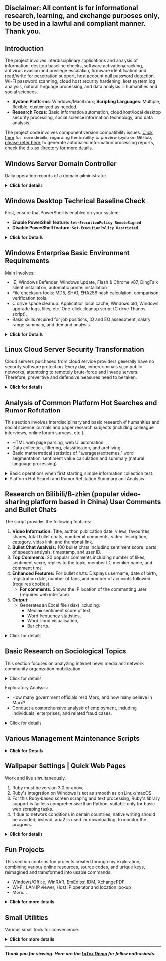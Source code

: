 ## Disclaimer: All content is for informational research, learning, and exchange purposes only, to be used in a lawful and compliant manner. Thank you.

## Introduction

The project involves interdisciplinary applications and analysis of information: desktop baseline checks, software activation/cracking, antivirus evasion and privilege escalation, firmware identification and read/write for penetration support, host account null password detection, Wi-Fi password scanning, cloud host security hardening, host system log analysis, natural language processing, and data analysis in humanities and social sciences.

* **System Platforms**: Windows/Mac/Linux; **Scripting Languages**: Multiple, flexible; customized as needed.
* **Research Focus**: Basic information automation, cloud host/local desktop security processing, social science information technology, and data analysis.

The project code involves component version compatibility issues. <a href="https://nbviewer.org/github/Excalibra/scripts/blob/main/d-ipynb/Platform%20Compatibility%20Issues.ipynb">Click here</a> for more details; regarding the inability to preview ipynb on GitHub, [please refer here](https://blog.reviewnb.com/jupyter-notebook-not-rendering-on-github/); to generate automated information processing reports, check the [d-xlsx](./d-xlsx) directory for more details.

## Windows Server Domain Controller

Daily operation records of a domain administrator.

<details>
<summary><b>Click for details</b></summary>
Script Locations:

* https://github.com/Excalibra/scripts/tree/main/d-python-dc
* https://github.com/Excalibra/scripts/tree/main/d-pwsh-dc

     
Illustrated Versions:

* [Code for adding watermarks to domain controller computer screens, suitable for intranet office environments](https://github.com/Excalibra/scripts/tree/main/d-python-dc/watermark)
* [DEV - 【PowerShell】Batch add permissions based on text content](https://dev.to/excalibra/powershell-batch-adding-related-permissions-based-on-text-content-5dbk)
* [DEV - 【PowerShell】Convert NTFS folder security permissions to corresponding shared permissions (project)](https://dev.to/excalibra/powershell-convert-folder-security-permissions-to-corresponding-share-permissions-project-20f0)
* [DEV - Check which shared folders a user has permissions for and remove those permissions](#)
* [DEV - A simple domain account export script note (requires regex)](#)
* [DEV - 【PowerShell】Domain user management, file authorization, organizational unit, and domain user restoration](#)

</details>

## Windows Desktop Technical Baseline Check

First, ensure that PowerShell is enabled on your system:

* **Enable PowerShell feature: `Set-ExecutionPolicy RemoteSigned`**
* **Disable PowerShell feature: `Set-ExecutionPolicy Restricted`**

<details>
<summary><b>Click for Details</b></summary>

One-click usage, local download <a href="https://dev.to/excalibra/script-for-checking-windows-baselines-c3i">Graphical Version</a>

<pre><code>
irm https://ghfast.top/https://raw.githubusercontent.com/Excalibra/scripts/refs/heads/main/d-pwsh/frontline_helpdesk.ps1|iex</code></pre>

Feature Overview:

<ol>
<li>Check IP and network device connectivity status</li>
<li>Check printer, print spooler, and scanner status</li>
<li>Check basic driver information for hard drives, CPUs, memory, graphics cards, etc.</li>
<li>Check device security, recent updates, scheduled tasks, certificate policies, system core file access control</li>
<li>Check host active sharing protocol-related information</li>
<li>Check computer sleep, reboot frequency, abnormal shutdown, program crashes, etc.</li>
<li>Execute all functions of options 1–6</li>
<li>Generate analysis reports for "Device Driver Check", "Five-Day Warning Events", "Login/Logout Activity Logs", "Monthly Threat Overview"</li>
<li>View guidance and development instructions</li>
</ol>

By the way

Linux baseline check (PR) can be found at: <a href="https://github.com/al0ne/LinuxCheck">al0ne/LinuxCheck</a>. For Macs, maintaining these security services is not suitable for small and medium-sized businesses.

<ul>
<li><a href="https://www.apple.com/business/docs/site/Mac_Deployment_Overview.pdf">Apple - Mac System Deployment</a></li>
<li><a href="https://excalibra.github.io/2025/01-22/01">vmware - Correct Approach to Purchasing Apple Devices for Enterprises</a></li>
</ul>

In the broader context, this article <a href="https://excalibra.github.io/2025/01-22/01">Three Methods to Manage Mac Computers in Enterprises</a> mentions management strategies that are considered effective, but compared to Windows, they are still not sufficient.

</details>

## Windows Enterprise Basic Environment Requirements

Main Involves:

* IE, Windows Defender, Windows Update, Flash & Chrome v87, DingTalk silent installation, automatic printer installation
* File checksum tools: MD5, SHA1, SHA256 hash calculation, comparison, verification tools.
* C drive space cleanup: Application local cache, Windows.old, Windows upgrade logs, files, etc. One-click cleanup script (C drive Thanos script).
* Basic skills required for job positions, IQ and EQ assessment, salary range summary, and demand analysis.

<details>
<summary><b>Click for Details</b></summary>

<p>Prevent Edge hijacking IE <a href="#">Graphical Version</a></p>

<pre><code>curl -L  https://ghfast.top/https://raw.githubusercontent.com/Excalibra/scripts/refs/heads/main/d-bat/keep_ie.bat|cmd</code></pre>

<ul>
<li>Note【1】: <a href="https://dev.to/excalibra/batch-processing-for-setting-ie-homepage-trusted-security-zones-compatibility-view-and-m1j">Domain Controller IE Template Graphical Version</a></li>
<li>Note【2】: Code Address: <a href="https://github.com/Excalibra/scripts/blob/main/d-bat/ie-kanzen.bat">https://github.com/Excalibra/scripts/blob/main/d-bat/ie-kanzen.bat</a></li>
</ul>

<p>Calculate IE compatible view website hex, one-click usage.</p>

<pre><code>
irm https://ghfast.top/https://raw.githubusercontent.com/Excalibra/scripts/refs/heads/main/d-pwsh/clac_ie_clearablelistdata_hex.ps1|iex
</code></pre>

<p>One-click permanently disable Windows update settings <a href="https://dev.to/excalibra/overview-of-creating-a-batch-file-to-disable-windows-updates-3ami">Graphical Version</a></p>

<pre><code>curl -L  https://ghfast.top/https://raw.githubusercontent.com/Excalibra/scripts/refs/heads/main/d-bat/stop_update.bat|cmd</code></pre>

<p>One-click restore disabled Windows update settings</p>

<pre><code>curl -L  https://ghfast.top/https://github.com/Excalibra/scripts/blob/main/d-bat/re_update.bat|cmd</code></pre>

<p>One-click enable or disable Windows Defender real-time protection (discontinued, suggest using <a href="https://www.sordum.org/9480/defender-control-v2-1/">sordum.org/defender-control</a>)</p>

<pre><code>curl -OfsSL</code></pre>

<p>C Drive Cleaner Script: One-click cleanup for local cache files from Foxmail, Windows.old, Windows upgrade logs, and other files.</p>

<pre><code>curl -OfsSL #</code></pre>

<p>One-click check if a program runs with administrator rights</p>

<pre><code>curl -OfsSL#</code></pre>

<p>One-click MD5, SHA1, SHA256 file verification tool</p>

<pre><code>curl -OfsSL #&&call md5tools.bat</code></pre>

<p>One-click install Flash and configure supported Chrome version 87</p>

<pre><code>curl -OfsSL # </code></pre>

<p>One-click block Chrome browser updates</p>

<pre><code>curl -OfsSL #&&call deny_chrome_update.bat</code></pre>

<p>One-click PDF to PNG</p>

<pre><code>python3 -c "$(curl -fsSL #)"</code></pre>

<p>One-click fix for shared printer 0x11b error</p>

<pre><code>curl -OfsSL #&&call fix_0x11b_share_print.bat</code></pre>

<p>One-click retrieve job position information and reference material websites</p>

<pre><code>python3 -c "$(curl -fsSL #)"</code></pre>

<p> Install specified Chrome and block updates: <a href="#"> only_install_chrome65.bat </a>; DingTalk silent install source code: <a href="#">dingding</a></p>

</details>

## Linux Cloud Server Security Transformation

Cloud servers purchased from cloud service providers generally have no security software protection. Every day, cybercriminals scan public networks, attempting to remotely brute-force and invade servers. Therefore, preventive and defensive measures need to be taken.

<details>
<summary><b>Click for details</b></summary>

<h3>One-click configuration for SSH login, user password policy, and Ban IP setup <a href="#">Image & Text Version</a></h3>

<ul>
<li>SSH Login: Key-based login without password, long heartbeat connection to prevent client disconnection</li>
<li>Password Policy: No restrictions on special characters or case, supports minimum length of 4-5 characters</li>
<li>Ban IP: Permanently ban IP after three failed login attempts within 30 seconds, except for your own IP.</li>
</ul>

<pre><code>
sudo bash -c  "$(curl -fL #)"
</code></pre>

<p>SSH single configuration: One-click SSH fast configuration for SSH key login policy and simple password rules. (The single configuration part restricts access to only your IP, i.e., AllowUsers)</p>

<pre><code>
sudo bash -c  "$(curl -fL #)"
</code></pre>

<p>fail2ban single configuration: One-click fail2ban setup, from download to installation, configuration generation, and service start. (You can refresh your public IP configuration with the single part.)</p>

<pre><code>
sudo bash -c  "$(curl -fL #)"
</code></pre>

<h3>One-click to create a custom user with admin privileges <a href="#">Image & Text Version</a></h3>

<ul>
<li>Custom username</li>
<li>No-password for su, sudo, and wheel group members</li>
<li>Lock root remote login in sshd_config to enhance security</li>
</ul>

<pre><code>
sudo bash -c  "$(curl -fL #)"
</code></pre>

<h3>One-click FTP setup <a href="#">Image & Text Version</a></h3>

<ul>
<li>Shared directory: /var/ftp/share</li>
<li>Limit unauthorized access to shared directories, allowing read and write.</li>
<li>Secure, privatized, limited to your public IP access.</li>
</ul>

<p>No password version, username: ftpuser, password: P@ssw0rd</p>

<pre><code>
sudo bash -c  "$(curl -fL #)"
</code></pre>

<p>Custom user version</p>

<pre><code>
sudo bash -c  "$(curl -fL #)"
</code></pre>

</details>

## Analysis of Common Platform Hot Searches and Rumor Refutation

This section involves interdisciplinary and basic research of humanities and social science journals and paper research subjects (including colleague interviews, online forum surveys, etc.).

* HTML web page parsing, web UI automation
* Data collection, filtering, classification, and archiving
* Basic mathematical statistics of "averages/extremes," word segmentation, sentiment value calculation and summary (natural language processing)

<details>
<summary>Basic operations when first starting, simple information collection test.</summary>

<p>One-click access to Chita.ru News information <a href="https://dev.to/excalibra/python-skript-dlia-poluchieniia-novostiei-s-saita-chitaru-2nhc">Text version</a></p>

<pre><code>python3 -c "$(curl -fsSL https://ghp.ci/https://raw.githubusercontent.com/Excalibra/scripts/main/d-python/get_chita_news.py)"
</code></pre>

<p>One-click access to Chita.ru News information in Ruby</p>

<pre><code>ruby -e "$(curl -fsSL https://ghp.ci/https://raw.githubusercontent.com/Excalibra/scripts/main/d-ruby/get_chita_news.rb)"
</code></pre>

<p>One-click generate global information reports <a href="https://dev.to/excalibra/python-original-created-a-web-scraper-for-worldmeterinfo-25c4">Text version</a></p>

<pre><code>python3 -c "$(curl -fsSL https://ghproxy.com/https://github.com/Excalibra/scripts/blob/main/d-python/get_worldometers.py)"
</code></pre>

<p>One-click collect the top posts on Reddit </p>
<pre><code>python3 -c "$(curl -fsSL https://raw.githubusercontent.com/Excalibra/scripts/blob/main/d-python/reddit_data_demo.py)"</code></pre>

<p>Collect 90 job posts and salary details HH.ru <a href="https://dev.to/excalibra/python-orighinal-sozdal-diemo-vieb-skrieipiera-dlia-saita-vakansii-46if">Text version</a></p>

<pre><code>python3 -c "$(curl -fsSL https://ghproxy.com/https://github.com/Excalibra/scripts/blob/main/d-python/hh.ru_demo.py)"</code></pre>

</details>

<details>
<summary>Platform Hot Search and Rumor Refutation Summary and Analysis</summary>

Prerequisite: Before starting, first copy and run the following command to install the pip package. Data involving Stanford University’s language model [stanza](https://stanfordnlp.github.io/stanza) requires an external network connection.

<pre><code>pip3 install --no-cache-dir -r https://ghproxy.com/https://raw.githubusercontent.com/Excalibra/scripts/main/d-txt/requirements.txt
</code></pre>

<h3>Draft - Hot Search Collection and Analysis for #1, #2, #3</h3>

<p>One-click collect today’s hot searches from #1, #2, and #3 <a href="#">Text version</a> (NLP: Stanza)</p>

<pre><code>python3 -c "$(curl -fsSL #)"
</code></pre>

<ul>
<li>Automated categorization; overall match rate: 84%~96% range.</li>
<li>Word frequency statistics; hot searches common across all three platforms indicate lasting public interest, with higher information density.</li>
<li>Sentiment average, sentiment value for each headline; main focus: the intensity of sentiment for manually pinned hot searches.</li>
<li>Part-of-speech analysis; highlights words likely to have guiding or implanted awareness components, such as excessive use of attributive and adverbial phrases, which are often promotional in nature.</li>
</ul>

<p># has the most noise in automated categorization, with low informational value, large amounts of superficial content, and higher distortion. The hot search headlines across platforms also have unmarked rumor components, so it's best to use the <a href="#">National Rumor Refutation Platform</a> for verification. Despite its heavy entertainment focus, # social media model allows rapid dissemination of information when social events trend, sparking public attention and discussion.</p>

<h3>Automated Collection of Rumor Refutation Items and Language Analysis</h3>

<p>The function is generally similar to the previous example, performing grammatical analysis on high-frequency words. (NLP: ThuLAC)</p>

<pre><code>python3 -c "$(curl -fsSL #)"
</code></pre>

<p>urllib3: <a href="#">#</a></p>

<p>Definition of rumors: Gordom W. Allport and Leo Postman first defined rumors as propositions related to current events, circulated between people through oral media, lacking specific evidence to verify their accuracy. <span id="fn1"><a href="#fn1-black"><sup>1</sup></a></span></p>

<p>Concept of rumors: Essentially, rumors generally have two attributes: widespread dissemination and uncertainty. Based on this, this paper defines rumors as information that is widely spread and carries a high degree of uncertainty. "Uncertainty" mainly refers to the uncertainty about the truth of the information. <span id="fn2"><a href="#fn2-black"><sup>2</sup></a></span></p>

<p>Currently, among various rumors during emergencies, there are relatively few with clear malicious intent or with goals such as achieving political, economic, or other interests. Most rumors are formed out of fear and based on erroneous judgments. (Hu Qi, 2022) From the collected rumors analysis, the two largest categories are social topics and healthy eating, accounting for 48% and 43%, respectively.</p>

<p>However, the blending of multiculturalism and fragmented interpretations in the "post-truth" era has intensified the value divergence among the public, eroding the trust foundation. On one hand, the complex interests, diverse social ideologies, and various modes of communication intersect to create a diverse network culture in the "post-truth" era, increasing collisions and friction between mainstream and non-mainstream cultures. While non-mainstream cultures can be a beneficial supplement to mainstream culture, negative elements like "Buddhism culture," "internet celebrity culture," and "lying flat culture" often deviate from mainstream culture, especially distorting aesthetics and promoting money worship, which can mislead audiences with limited knowledge and experience, leading to political biases and eroding existing political trust. On the other hand, in the "post-truth" era, faced with an overwhelming amount of information, people tend to piece together facts and interpret the truth in fragmented ways. Once it concerns complex political rumors about social divisions, interest distribution, political corruption, and policy failures, people easily fall into continuously interpreting and reconstructing fragmented information, creating multiple "truths" that further ferment, thus causing frequent doubts about established political consensus, resulting in the loss of political trust and providing opportunities for the spread of rumors. <span id="fn3"><a href="#fn3-black"><sup>3</sup></a></span></p>


</details>


## Research on Bilibili/B-zhàn (popular video-sharing platform based in China) User Comments and Bullet Chats

The script provides the following features:

1. <b>Video Information:</b> Title, author, publication date, views, favourites, shares, total bullet chats, number of comments, video description, category, video link, and thumbnail link.
2. <b>Bullet Chat Analysis:</b> 100 bullet chats including sentiment score, parts of speech analysis, timestamp, and user ID.
3. <b>Top Comments:</b> 20 popular comments including number of likes, sentiment score, replies to the topic, member ID, member name, and comment time.
4. <b>Enhanced Features:</b> For bullet chats: Displays username, date of birth, registration date, number of fans, and number of accounts followed (requires cookies).
      * <b>For comments:</b> Shows the IP location of the commenting user (requires web interface).
6. <b>Output:</b>
   * Generates an Excel file (xlsx) including:
     * Median sentiment score of text,
     * Word frequency statistics,
     * Word cloud visualisation,
     * Bar charts.


<details>
<summary>Click for details</summary>

Prerequisite: Ensure that your basic library components are complete.

<pre><code>pip3 install --no-cache-dir -r https://ghproxy.com/https://raw.githubusercontent.com/Excalibra/scripts/refs/heads/main/d-txt/requirements.txt
</code></pre>

Then run the script <a href="https://dev.to/excalibra/python-a-script-for-processing-and-analysing-bilibili-video-comments-and-bullet-chats-3egc">Text version</a>

<pre><code>python3 -c "$(curl -fsSL https://ghproxy.com/https://github.com/Excalibra/scripts/blob/main/d-python/get_bv_baseinfo.py)"
</code></pre>

<h3>Basic Text Analysis</h3>

Stopword text clustering comprehensive statistical analysis, see the image below <span id="fn4"><a href="#fn4-black"><sup>1</sup></a></span>

<img src="#" />

<p>In fact, different stopword lists have their applicable scopes. Most educational institution corpora are based on academic literature, so stopword lists from institutions like Fudan and Sichuan University are more suited for documents and emails. In contrast, portal websites' corpora are more suited for news reports, each with its own characteristics.</p>

<p>Text mining and word segmentation statistics involve stopword issues, which are enhanced by integrating stopword lists from Harbin Institute of Technology, Sichuan University, and Baidu, as well as Fudan’s stopword list collected from CSDN, to strengthen the clustering effect of text on "economy," "society," and "literature" to better target keywords.</p>

Text analysis work content is shown in the referenced image <span id="fn5"><a href="#fn5-black"><sup>2</sup></a></span>. The objectives are similar, only the methods differ slightly, but the results are the same.

<img src="#" />

</details>

## Basic Research on Sociological Topics

This section focuses on analyzing internet news media and network community organization mobilization.

<details>
<summary>Click for details</summary>

<h4 id="h3view"><a href="#">Subculture Perspective Review and Bullet Screen Research</a></h4>

<p>Overall, in the post-emotional era, I have come to realise that people's emotional experiences are diverse. Based solely on the interviewees' quotes regarding topics such as "romantic pairing fandoms" (commonly referred to as "shipping" — where fans enthusiastically support the idea of two characters, real or fictional, being in a romantic relationship) and "cute pets," it can be concluded that some interviewees hold simplistic, idealised views. This is unreliable and cannot be generalised. A more realistic perspective would suggest that some interviewees may not care about these topics, or they may not have given them much attention or a deeper understanding. Moreover, the data cannot provide definitive conclusions about the interviewees' emotions, thoughts, or behavioural logic; it merely points to certain connections. To uncover the truth and the underlying logic of these matters, further time and effort must be invested in research.</p>


<h4 id="h3view"><a href="#">Analysis of People's Livelihood and Timely Comment News Media and Audience Behavior</a></h4>

<h5>Positive Behavioral Role of People's Livelihood Commentary Media</h5>

<p>In a one-dimensional society<span id="fn6"><sup><a href="#fn6-black">1</a></sup></span>, people from different regions often face similar life difficulties and social disputes. Through media selection of typical people's livelihood cases, it is easy for the public to gain a personal experience, creating cross-regional emotional resonance. Timely commentary based on this follows the principle of seeking truth from facts, analyzing various public opinion hot topics scientifically and rationally, while proposing feasible and constructive plans for the future. To a certain extent, this alleviates social contradictions, guides public emotions, and helps open the people's minds. However, it is important to emphasize that the purpose of opening the people's minds is for them to develop critical thinking, independent thought, and objective analysis of problems. It highlights the need for social progress, not to belittle the intellectual level and capabilities of the public.</p>

<h5>Attribution of Focus Loss Phenomenon in People's Livelihood Commentary News Audiences</h5>

<p>On one hand, audiences receive people's livelihood and timely commentary information due to personal resonance, curiosity, and other factors. On the other hand, living in a risk society<span id="fn8"><sup><a href="#fn8-black">3</a></sup></span>, audiences develop a psychological rejection of serious content and need a topic for casual conversation and entertainment to relieve anxiety, seek pleasure, and simultaneously look for groups with similar interests. This can also explain my previous question: "Why do I see my colleagues handle daily work efficiently, but when it comes to TV dramas or news reports, they are like parrots with no opinions, like idiots?" In general, the phenomenon of losing focus in public opinion is inevitable and normal. The audience's curiosity about news headlines, their patience for waiting and deep thinking about events no longer meets the expectations of some audience members. With limited attention and energy, these audience members turn to other topics with entertainment value and casual discussions, like popcorn-style leisure entertainment (gossip), to relieve stress and gain pleasure.</p>

<h4 id="h3view"><a href="#">Analysis of the "Little Pink" Group</a></h4>

<p>The term "Little Pink" is used by the public to refer to the online patriotic youth group. "Little" refers to their young age, which makes them seem naive but full of energy and passionate; "Pink" refers to the unique way of expression on the internet, such as using cute language and various "kawaii" emoticons. Moreover, due to their youth, their life experiences have not yet shaped their minds; "Red" refers to the strong patriotism and love for the party and leader, which is commonly associated with the Chinese Communist Party in the Chinese context.<span id="fn9"><sup><a href="#fn9-black">4</a></sup></span></p>

<p>Liu Fang's definition of the "Little Pink" group is accurate. She further divides the group into different age ranges, social classes, and occupational backgrounds. Among those aged 18 to 24, the student group accounts for a large proportion of the "Little Pink," most of whom come from working-class families. However, prior to the popularity of the Old Bull Sail model, a significant number of "Little Pink" came from middle-class urban families, which also needs to be noted. In any case, both groups share a common characteristic: the "Little Pink" group has strong social consumption ability and purchasing power, bears relatively less social pressure, and is a beneficiary and witness to the increasing national power brought by China's reform and opening up.</p>

<h4 id="h3view"><a href="https://nbviewer.org/github/Excalibra/scripts/blob/main/d-ipynb/Reading%20Research%20on%20Discourse%20Expression%20and%20Community%20Mobilization%20in%20the%20%27Diba%20Expedition%27%20Event.ipynb">Reading "Research on Discourse Expression and Community Mobilization in the 'Emperor Bar Expedition' Event"</a></h4>

<h5>Emperor Bar Expedition: Group Mobilization and Public Opinion Guidance</h5>

<p>When the culture of a group aligns with the values and goals they advocate, it forms a driving force that encourages group members to culturally identify with the Emperor Bar community from multiple perspectives and to engage in collective interaction. Through organized mobilization, Emperor Bar profoundly influences the values and thinking patterns of its members, thereby motivating their enthusiasm and unity to support collective activities within the community.</p>

<p>On internet platforms, the expression of nationalism has become a common phenomenon. Through shared symbols, behaviors, and establishing connections with others who share similar views, individuals express their identification with their country and ethnicity. This performance of identity politics is influenced by both the individual and external environmental factors. In the "Zhou Ziyu Incident," Emperor Bar fully utilized the connectivity of the internet, climbing rankings and driving traffic across platforms. By constructing a common "patriotism" and "nationalism" discourse, they mobilized and recruited participants. Although the "Emperor Bar Expedition" appeared to be well-organized, with participants adhering to commands, having clear departure times, discipline, and attack targets, and requiring the use of collective templates, in practice, the youth mobilized by the new discourse of Emperor Bar did not necessarily need to engage in deep logical thinking or provide arguments. Instead, the expedition became a festive and noisy game, aimed at creating a situation of collective enthusiasm. In this mobilization process, celebrity-related emoticons created a heightened atmosphere, combining stars with nationalist sentiment, further strengthening collective identification and mobilizing effects, stimulating emotional resonance among fans, and increasing their willingness to support and participate in collective actions.</p>

<p>Therefore, the "Emperor Bar Expedition" can be seen as an activity of collective mobilization and public opinion guidance, where the joint forces of symbols, discourse, and emotion mobilize fans to participate and support, forming a polarized group action force. This action gives network violence a "nationalism" and "patriotism" legitimized image, making it widely accepted and supported within the group.</p>

<h4 id="h3view"><a href="https://nbviewer.org/github/Excalibra/scripts/blob/main/d-ipynb/Empirical%20Study%20on%20the%20Motivations%20of%20Digital%20Natives%27%20Online%20Lurking.ipynb">Reading "Empirical Study on the Motives of Digital Natives' Online Lurking"</a></h4>

<h5>Research Purpose and Significance</h5>

<p>Research Purpose (Micro):</p>
<ol>
<li>Define the concepts of "lurkers" and "digital native lurkers" to eliminate the ambiguous definition of lurking.</li>
<li>Construct a motive model for lurking behavior and propose hypotheses explaining the motivations behind digital natives' lurking behavior.</li>
<li>Clarify the main influencing factors and their interrelationships.</li>
<li>Provide more effective suggestions for network operators and community managers.</li>
</ol>
<p>Research Significance (Macro):</p>
<p>1. Theoretical Significance: Review relevant theories used in the study of lurking from sociology, economics, and psychology, and build a theoretical framework for lurking research to provide theoretical support for future researchers.</p>
<p>2. Practical Significance: The practical significance of studying digital natives' lurking behavior mainly lies in economic benefits, the sustainable development of the internet, and collective intelligence.</p>

<li>Reliability Analysis: This primarily examines whether the Cronbach's alpha value of each latent variable exceeds the critical value of 0.7.</li>

<li>Validity Analysis: This is mainly tested through factor analysis, specifically by performing a KMO (Kaiser-Meyer-Olkin) coefficient analysis on the sample data. Kaiser provided commonly used KMO measurement standards:</li>


- Above 0.9 indicates excellent suitability,
- 0.8 indicates good suitability,
- 0.7 indicates average suitability,
- 0.6 indicates low suitability, and
- Below 0.5 indicates very poor suitability.

<li>Factor Correlation Analysis: Bartlett's test of sphericity is used to examine whether there is a correlation among the observed variables. This is a prerequisite for conducting factor analysis. The test is based on the null hypothesis that there is no correlation among the observed variables. If the significance level obtained from Bartlett's test of sphericity is low (commonly set at 0.05), the null hypothesis can be rejected, indicating that there is a correlation among the observed variables and that factor analysis is suitable.</li>

<li>Scale Granularity Analysis: The Likert scale typically has 5 or 7 levels, but other numbers can also be used. Choosing an appropriate range of levels should consider the ease with which respondents can understand and answer. Fewer levels may restrict respondents when selecting a neutral option, while more levels may increase the complexity of their choices.</li>

Exploratory Analysis:

1. How many government officials read Marx, and how many believe in Marx?
2. Conduct a comprehensive analysis of employment, including individuals, enterprises, and related fraud cases.







</details>

Exploratory Analysis:

- How many government officials read Marx, and how many believe in Marx?
- Conduct a comprehensive analysis of employment, including individuals, enterprises, and related fraud cases.

<details> 
<summary>Click for details</summary>
<h4 id="h3view"><a href="https://nbviewer.org/github/Excalibra/scripts/refs/heads/main/d-ipynb/Reading On the Reasons for the Decline of Marxism's Prestige.ipynb">Reading “On the Reasons for the Decline in the Prestige of Marxism”</a></h4> 

<h5>Reasons for the decline in Marxism's prestige:</h5>

<p>Negative factors: 1. The failure of the Soviet-style socialist system dealt a significant blow. 2. The behaviour of some Communist Party officials and Marxist theorists, which contradicted their principles, severely damaged Marxism's reputation. 3. Many people do not understand Marxism well, cannot apply it, and fail to solve practical problems. 4. The rejection of Marxist theories by certain individuals has also contributed to its decline.</p>

<p>Positive factors: 1. Horizontally, reforms and opening up have broadened our theoretical perspectives, reducing the relative importance of Marxism. 2. Vertically, the creation of new theories such as socialism with Chinese characteristics has further diminished Marxism's relative significance. 3. People are increasingly adopting a scientific and analytical approach to Marxist teachings, causing its prestige to fall from its peak.</p> <h4 id="h3view"><a href="https://nbviewer.org/github/Excalibra/scripts/refs/heads/main/d-ipynb/Employment Situation Analysis and Fraud Prevention Strategies.ipynb">Analysis of Employment Trends and Fraud Prevention Strategies</a></h4> <h4>Core Motivations of Fraudsters</h4> <p>We are surrounded by grand narratives and emotional reflections, but what we often lack is “the facts themselves.” Today, things have improved compared to the past, where information dissemination was limited to search engines and web portals. Now, with the advent of social media and greater public scrutiny, transparency has increased. However, this also introduces a new challenge: the prevalence of review moderation and content control. Given the current system and structure in our country, the overall outlook remains challenging. Our understanding is largely shaped by the cost others pay and the information disclosed.

- The fraudster’s objectives are diverse, including obtaining money, controlling individuals, or acquiring labour.
- The job seeker's objective is relatively singular: providing labour in exchange for money.

It is worth noting that both fraudsters and job seekers are ultimately seeking to acquire money from one another. This creates a zero-sum game based on incomplete information.

Fraudsters, with their varied objectives and preferences, have a broad range of strategies and approaches. They exhaust all possible means to maximise their benefits. The core strategy of fraudsters is to target specific contexts and scenarios, aiming to acquire the worker's money either before or after they perform labour.</p>
<h4>Fraudsters' Construction of Belief and Fraud Implementation</h4> <p>For fraudsters, whether they succeed in deceiving a job seeker is a matter of probability. Job seekers come from various backgrounds, and their behaviour is unpredictable. However, one critical point must be noted: fraudsters succeed in deceiving those who believe they are not fraudsters. In other words, the key to fraudsters' success lies in building trust with the job seekers.

Although each individual's actions are unpredictable, fraudsters employ various methods to create a specific sense of scarcity, which fosters trust. Using this trust, they can introduce conditions to manipulate the job seeker's intentions and behaviour.

Specifically, fraudsters often apply social psychology to construct dilemmas and staged scenarios to influence the thoughts and emotions of job seekers. They frequently highlight limited job openings, urgent deadlines, special insider opportunities, or other forms of scarcity to stimulate competitiveness and desire among job seekers, pushing them to make quick decisions.

Once trust is established in these high-pressure scenarios, fraudsters often ask job seekers to demonstrate their “sincerity” and “willingness to cooperate.” At this stage, fraudsters may request personal information, payment of fees, or completion of specific tasks. While these requests may seem reasonable, they are, in fact, aimed at obtaining sensitive information or economic gain from the job seeker.</p>

<h4 id="h3view"><a href="https://nbviewer.org/github/Excalibra/scripts/refs/heads/main/d-ipynb/Empirical Study on the Motivations of Digital Natives' (Users) Online Lurking.ipynb">Empirical Study on the Motivations of Digital Natives' (Users) Online Lurking
</a></h4>

</details> 

## Various Management Maintenance Scripts

<details>
<summary><b>Click for Details</b></summary>

Complete tool, scripts, documentation</details>

</details>


## Wallpaper Settings | Quick Web Pages

Work and live simultaneously.

<ol>
<li>Ruby must be version 3.0 or above</li>
<li>Ruby's integration on Windows is not as smooth as on Linux/macOS.</li>
<li>For this Ruby-based screen scraping and text processing, Ruby's library support is far less comprehensive than Python, suitable only for basic web scraping tasks.</li>
<li>If due to network conditions in certain countries, native writing should be avoided; instead, aria2 is used for downloading, to monitor the progress.</li>
</ol>

<details>
<summary><b>Click for details</b></summary>

<h3>Wallpaper Settings</h3>

<p>One-click Bing wallpaper downloader <a href="https://dev.to/excalibra/entry-level-bing-wallpaper-scraper-7pg">Image & Text Version</a></p>

<pre><code>python3 -c "$(curl -fsSL https://ghproxy.com/https://raw.githubusercontent.com/Excalibra/scripts/refs/heads/main/d-python/get_bing_wallpapers.py)"</code></pre>

<p>One-click download of Microsoft official design wallpapers using Ruby</p>

<pre><code>ruby -e "$(curl -fsSL #)"</code></pre>

<p>One-click scheduled wallpaper change (Mac only)</p>

<pre><code>bash -c "$(curl -fsSL #)"</code></pre>

<h3>Quick Web Pages</h3>

<p>Windows web page opening tool</p>
<pre><code>curl -OfsSL #</code></pre>

<p>Mac web page opening tool</p>
<pre><code>bash -c "$(curl -fsSL #)"</code></pre>

</details>

## Fun Projects

This section contains fun projects created through my exploration, combining various online resources, source codes, and unique keys, reimagined and transformed into usable commands.

* Windows/Office, WinRAR, EmEditor, IDM, XchangePDF
* Wi-Fi, LAN IP viewer, Host IP operator and location lookup
* More...

<details>
<summary><b>Click for more details</b></summary>

<p>CMD one-click call to switch Windows versions and activate Windows/Office</p>

<pre><code>curl -O https://ghproxy.com/https://raw.githubusercontent.com/TerryHuangHD/Windows10-VersionSwitcher/master/Switch.bat&&TIMEOUT /T 1&&start Switch.bat&&powershell -command "irm https://massgrave.dev/get|iex"</code></pre>

<p>CMD one-click install WinRAR registration and activation</p>

<pre><code>powershell -command Invoke-WebRequest -Uri "https://ghproxy.com/https://github.com/Excalibra/scripts/raw/refs/heads/main/d-bat/winrar_down_reg.bat" -OutFile "C:/Users/${env:UserName}/Downloads/winrar_down_reg.bat"&&TIMEOUT /T 1&&start /b C:\Users%username%\Downloads\winrar_down_reg.bat
</code></pre>

<p>Powershell one-click EmEditor serial key generator</p>

<pre><code>irm https://ghproxy.com/https://raw.githubusercontent.com/Excalibra/scripts/refs/heads/main/d-pwsh/emeditor_random_keygen.ps1|iex
</code></pre>

<p>Powershell one-click IDM activation</p>

<pre><code>iwr -useb https://ghproxy.com/https://raw.githubusercontent.com/lstprjct/IDM-Activation-Script/main/IAS.ps1 | iex
</code></pre>


</details>

## Small Utilities

Various small tools for convenience.

<details>
<summary><b>Click for more details</b></summary>

<p>Restore Win10 right-click menu or revert Win11 right-click menu</p>

<pre><code>curl -OfsSL https://raw.githubusercontent.com/Excalibra/scripts/refs/heads/main/d-bat/right-menu.bat&&call right-menu.bat
</code></pre>

<p>Unlock application permission issues preventing deletion</p>

<pre><code>curl -OfsSL https://raw.githubusercontent.com/Excalibra/scripts/refs/heads/main/d-bat/unlockapp.bat&&call delete-error.bat
</code></pre>

</details>

---
***Thank you for viewing. Here are the [LaTex Demo](https://www.overleaf.com/read/khdnbtjxwkzx) for fellow enthusiasts.***

